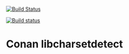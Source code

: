 [![Build Status](https://travis-ci.org/sunxfancy/conan-libcharsetdetect.svg?branch=master)](https://travis-ci.org/sunxfancy/conan-libcharsetdetect)

[![Build status](https://ci.appveyor.com/api/projects/status/ce4xl2j89y462cnb?svg=true)](https://ci.appveyor.com/project/sunxfancy/conan-libcharsetdetect)


Conan libcharsetdetect
========================
